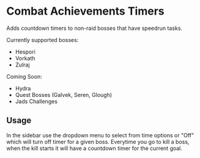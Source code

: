 # Combat Achievements Timers

Adds countdown timers to non-raid bosses that have speedrun tasks.

Currently supported bosses:
* Hespori
* Vorkath
* Zulraj

Coming Soon:
* Hydra
* Quest Bosses (Galvek, Seren, Glough)
* Jads Challenges

## Usage

In the sidebar use the dropdown menu to select from time options or "Off" which will turn off timer for a given boss.
Everytime you go to kill a boss, when the kill starts it will have a countdown timer for the current goal.
